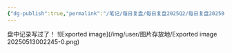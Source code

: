```yaml
---
{"dg-publish":true,"permalink":"/笔记/每日复盘/每日复盘2025Q2/每日复盘202504/富途截图存档/20250404，-6.2/"}
---
```


盘中记录写过了！
 ![Exported image](/img/user/图片存放地/Exported image 20250513002245-0.png)